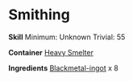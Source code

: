 <!-- TITLE: Flat Sheet Of Blackmetal -->
<!-- SUBTITLE:  -->
# Smithing
**Skill**
Minimum: Unknown
Trivial: 55

**Container**
[Heavy Smelter](heavy-smelter)

**Ingredients**
[Blackmetal-ingot](blackmetal-ingot) x 8